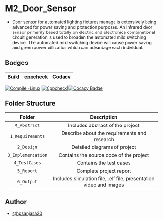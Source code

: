 # M2_Door_Sensor
* Door sensor for automated lighting fixtures manage is extensively being advanced for power saving and protection purposes. An infrared door sensor primarily based totally on electric and electronics combinational circuit generation is used to broaden the automated mild switching device. The automated mild switching device will cause power saving and green power utilization which can advantage each individual.


## Badges
 
|Build|cppcheck|Codacy|
|:--:|:--:|:--:|

[![Compile -Linux](https://github.com/hpsanjana20/M2_Door_Sensor/actions/workflows/c-cpp.yml/badge.svg)](https://github.com/hpsanjana20/M2_Door_Sensor/actions/workflows/c-cpp.yml)|[![Cppcheck](https://github.com/hpsanjana20/M2_Door_Sensor/actions/workflows/CodeQuality.yml/badge.svg)](https://github.com/hpsanjana20/M2_Door_Sensor/actions/workflows/CodeQuality.yml)|[![Codacy Badge](https://app.codacy.com/project/badge/Grade/fc904f9676ad4e4aa62e23f616cf3789)](https://www.codacy.com/gh/hpsanjana20/M2_Door_Sensor/dashboard?utm_source=github.com&amp;utm_medium=referral&amp;utm_content=hpsanjana20/M2_Door_Sensor&amp;utm_campaign=Badge_Grade)


## Folder Structure
|Folder|Description|
|:--:|:--:|
|`0_Abstract`| Includes abstract of the project|
|`1_Requirements`| Describe about the requirements and research|
|`2_Design`| Detailed diagrams of project|
|`3_Implementation`| Contains the source code of the project|
|`4_TestCases`| Contains the test cases|
|`5_Report`| Complete project report|
|`6_Output`| Includes simulation file, .elf file, presentation video and images|


## Author
- [@hpsanjana20](https://github.com/hpsanjana20)
